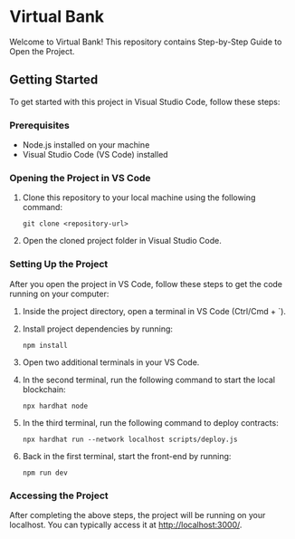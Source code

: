 
# Virtual Bank

Welcome to Virtual Bank! This repository contains Step-by-Step Guide to Open the Project.

## Getting Started

To get started with this project in Visual Studio Code, follow these steps:

### Prerequisites

- Node.js installed on your machine
- Visual Studio Code (VS Code) installed

### Opening the Project in VS Code

1. Clone this repository to your local machine using the following command:
   ```
   git clone <repository-url>
   ```

2. Open the cloned project folder in Visual Studio Code.

### Setting Up the Project

After you open the project in VS Code, follow these steps to get the code running on your computer:

1. Inside the project directory, open a terminal in VS Code (Ctrl/Cmd + `).
2. Install project dependencies by running:
   ```
   npm install
   ```
3. Open two additional terminals in your VS Code.

4. In the second terminal, run the following command to start the local blockchain:
   ```
   npx hardhat node
   ```
   
5. In the third terminal, run the following command to deploy contracts:
   ```
   npx hardhat run --network localhost scripts/deploy.js
   ```
   
6. Back in the first terminal, start the front-end by running:
   ```
   npm run dev
   ```

### Accessing the Project

After completing the above steps, the project will be running on your localhost. You can typically access it at [http://localhost:3000/](http://localhost:3000/).
